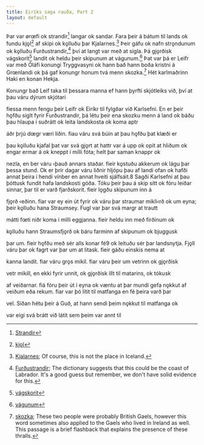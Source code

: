 ```yaml
---
title: Eiríks saga rauða, Part 2
layout: default
---
```


Þar var ørœfi ok strandir[^1] langar ok sandar. Fara þeir á bátum til lands ok fundu kjǫl[^2] af skipi ok kǫlluðu þar Kjalarnes.[^3] Þeir gáfu ok nafn strǫndunum ok kǫlluðu Furðustrandir,[^4] því at langt var með at sigla. Þá gjǫrðisk vágskorit[^5] landit ok heldu þeir skipunum at vágunum.[^6] Þat var þá er Leifr var með Óláfi konungi Tryggvasyni ok hann bað hann boða kristni á Grœnlandi ok þá gaf konungr honum tvá menn skozka.[^7] Hét karlmaðrinn Haki en konan Hekja. 






Konungr bað Leif taka til þessara manna ef hann þyrfti skjótleiks við, því at þau váru dýrum skjótari 




fiessa menn fengu þeir Leifr ok Eiríkr til fylgðar við Karlsefni.
En er þeir hǫfðu siglt fyrir Furðustrandir, þá létu þeir ena skozku menn
á land ok báðu þau hlaupa í suðrátt ok leita landskosta ok koma aptr

áðr þrjú dœgr væri liðin. fiau váru svá búin at þau hǫfðu þat klæði er

þau kǫlluðu kjafal þat var svá gjǫrt at hattr var á upp ok opit at hliðum
ok  engar  ermar  á  ok  kneppt  í  milli  fóta;  helt  þar  saman  knappr  ok

nezla, en ber váru ‹þauð annars staðar. fieir kǫstuðu akkerum ok lágu
þar þessa stund.
Ok er þrír dagar váru liðnir hljópu þau af landi ofan ok hafði annat
þeira í hendi vínber en annat hveiti sjálfsáit.8 Sagði Karlsefni at þau
þóttusk fundit hafa landskosti góða. Tóku þeir þau á skip sitt ok fóru
leiðar  sinnar,  þar  til  er  varð  fjarðskorit.  fieir  lǫgðu  skipunum  inn  á

fjǫrð ‹eðinn. fiar var ey ein út fyrir ok váru þar straumar mikli‹rð ok um
eyna; þeir kǫlluðu hana Straumsey. Fugl var þar svá margr at trautt

mátti fœti niðr koma í milli eggjanna. fieir heldu inn með firðinum ok

kǫlluðu hann Straumsfjǫrð ok báru farminn af skipunum ok bjuggusk

þar um. fieir hǫfðu með sér alls konar fé9 ok leituðu sér þar landsnytja.
Fjǫll váru þar ok fagrt var þar um at litask. fieir gáðu einskis nema at

kanna landit. fiar váru grǫs mikil. fiar váru þeir um vetrinn ok gjǫrðisk

vetr mikill, en ekki fyrir unnit, ok gjǫrðisk illt til matarins, ok tókusk

af veiðarnar. fiá fóru þeir út í eyna ok væntu at þar mundi gefa nǫkkut
af veiðum eða rekum. fiar var þó lítit til matfanga en fé þeira varð þar

vel. Síðan hétu þeir á Guð, at hann sendi þeim nǫkkut til matfanga ok

var eigi svá brátt við látit sem þeim var annt til

[^1]: [Strandir](http://www.germanic-lexicon-project.org/cgi-bin/gmc_search_v3?cmd=viewthis&id=cv:b0599:26)
[^2]: [kjǫl](http://www.germanic-lexicon-project.org/cgi-bin/gmc_search_v3?cmd=viewthis&id=cv:b0341:8)
[^3]: [Kjalarnes](https://en.wikipedia.org/wiki/Kjalarnes); Of course, this is not the place in Iceland.
[^4]: [Furðustrandir](http://www.germanic-lexicon-project.org/cgi-bin/gmc_search_v3?cmd=viewthis&id=cv:b0178:21); The dictionary suggests that this could be the coast of Labrador. It's a good guess but remember, we don't have solid evidence for this.
[^5]: [vágskorit](http://www.germanic-lexicon-project.org/cgi-bin/gmc_search_v3?cmd=viewthis&id=cv:b0178:21)
[^6]: [vágunum](https://en.wiktionary.org/wiki/v%C3%A1gr)
[^7]: [skozka](http://www.germanic-lexicon-project.org/cgi-bin/gmc_search_v3?cmd=viewthis&id=cv:b0555:7); These two people were probably British Gaels, however this word sometimes also applied to the Gaels who lived in Ireland as well. This passage is a brief flashback that explains the presence of these thralls.
[^8]: 
